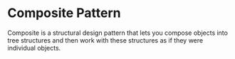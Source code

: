 # Composite Pattern
Composite is a structural design pattern that lets you compose objects into tree structures and then work with these structures as if they were individual objects.

